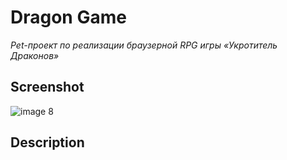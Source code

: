 # Dragon Game

_Pet-проект по реализации браузерной RPG игры «Укротитель Драконов»_

## Screenshot

![image 8](https://github.com/user-attachments/assets/d764aee4-17c7-4737-a514-88b51e910c54)

## Description
